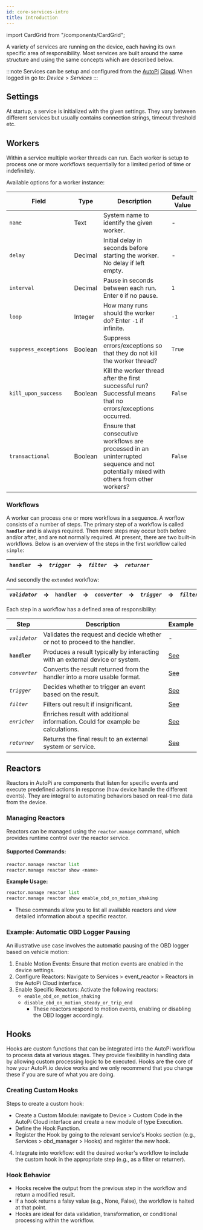 ```yaml
---
id: core-services-intro
title: Introduction
---
```

import CardGrid from "/components/CardGrid";

A variety of services are running on the device, each having its own specific area of responsibility. Most services are built around the same structure and using the same concepts which are described below.

:::note
Services can be setup and configured from the [AutoPi](https://www.autopi.io) [Cloud](https://www.autopi.io/software-platform/cloud-management). When logged in go to: _Device_ > _Services_
:::

## Settings

At startup, a service is initialized with the given settings. They vary between different services but usually contains connection strings, timeout threshold etc.

## Workers

Within a service multiple worker threads can run. Each worker is setup to process one or more workflows sequentially for a limited period of time or indefinitely.

Available options for a worker instance:

| Field | Type | Description | Default Value |
| ------ | ------ | ------ | ------ |
| `name` | Text | System name to identify the given worker. | - |
| `delay` | Decimal | Initial delay in seconds before starting the worker. No delay if left empty. | - |
| `interval` | Decimal | Pause in seconds between each run. Enter `0` if no pause. | `1` |
| `loop` | Integer | How many runs should the worker do? Enter `-1` if infinite. | `-1` |
| `suppress_exceptions` | Boolean | Suppress errors/exceptions so that they do not kill the worker thread? | `True` |
| `kill_upon_success` | Boolean | Kill the worker thread after the first successful run? Successful means that no errors/exceptions occurred. | `False` |
| `transactional` | Boolean | Ensure that consecutive workflows are processed in an uninterrupted sequence and not potentially mixed with others from other workers? | `False` |

### Workflows

A worker can process one or more workflows in a sequence. A worflow consists of a number of steps. The primary step of a workflow is called __`handler`__ and is always required. Then more steps may occur both before and/or after, and are not normally required. At present, there are two built-in workflows. Below is an overview of the steps in the first workflow called `simple`:

| __`handler`__ | → | _`trigger`_ | → | _`filter`_ | → | _`returner`_ |
| ------ | ------ | ------ | ------ | ------ | ------ | ------ |

And secondly the `extended` workflow:

| _`validator`_ | → | __`handler`__ | → | _`converter`_ | → | _`trigger`_ | → | _`filter`_ | → | _`enricher`_ | → | _`returner`_ |
| ------ | ------ | ------ | ------ | ------ | ------ | ------ | ------ | ------ | ------ | ------ | ------ | ------ |

Each step in a workflow has a defined area of responsibility:

| Step | Description | Example |
| ------ | ------ | ------ |
| _`validator`_ | Validates the request and decide whether or not to proceed to the handler. | - |
| __`handler`__ | Produces a result typically by interacting with an external device or system. | [See](/core/services/obd_manager.md#handlers) |
| _`converter`_ | Converts the result returned from the handler into a more usable format. | [See](/core/services/obd_manager.md#converters) |
| _`trigger`_ | Decides whether to trigger an event based on the result. | [See](/core/services/obd_manager.md#triggers) |
| _`filter`_ | Filters out result if insignificant. | [See](/core/services/obd_manager.md#filters) |
| _`enricher`_ | Enriches result with additional information. Could for example be calculations. | [See](/core/services/acc_manager.md#enrichers) |
| _`returner`_ | Returns the final result to an external system or service. | [See](/core/returners/index.md) |



## Reactors
Reactors in AutoPi are components that listen for specific events and execute predefined actions in response (how device handle the different events). They are integral to automating behaviors based on real-time data from the device.

### Managing Reactors
Reactors can be managed using the `reactor.manage` command, which provides runtime control over the reactor service.

#### Supported Commands:

```python
reactor.manage reactor list
reactor.manage reactor show <name>
```

**Example Usage:**
```python
reactor.manage reactor list
reactor.manage reactor show enable_obd_on_motion_shaking
```

* These commands allow you to list all available reactors and view detailed information about a specific reactor.

### Example: Automatic OBD Logger Pausing
An illustrative use case involves the automatic pausing of the OBD logger based on vehicle motion:
1. Enable Motion Events: Ensure that motion events are enabled in the device settings.
2. Configure Reactors: Navigate to Services > event_reactor > Reactors in the AutoPi Cloud interface.
3. Enable Specific Reactors: Activate the following reactors:
    * `enable_obd_on_motion_shaking`
    * `disable_obd_on_motion_steady_or_trip_end`
        * These reactors respond to motion events, enabling or disabling the OBD logger accordingly.


## Hooks
Hooks are custom functions that can be integrated into the AutoPi workflow to process data at various stages. They provide flexibility in handling data by allowing custom processing logic to be executed.
Hooks are the core of how your AutoPi.io device works and we only recommend that you change these if you are sure of what you are doing.

### Creating Custom Hooks
Steps to create a custom hook:
* Create a Custom Module: navigate to Device > Custom Code in the AutoPi Cloud interface and create a new module of type Execution.
* Define the Hook Function.
* Register the Hook by going to the relevant service's Hooks section (e.g., Services > obd_manager > Hooks) and register the new hook.
4. Integrate into workflow: edit the desired worker's workflow to include the custom hook in the appropriate step (e.g., as a filter or returner).


### Hook Behavior
* Hooks receive the output from the previous step in the workflow and return a modified result.
* If a hook returns a falsy value (e.g., None, False), the workflow is halted at that point.
* Hooks are ideal for data validation, transformation, or conditional processing within the workflow.

